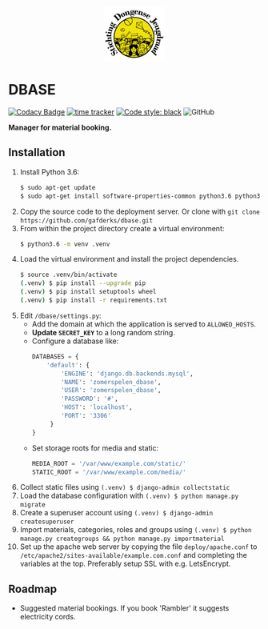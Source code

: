 <img src="https://github.com/gafderks/dbase/raw/master/booking/static/booking/logo_121x110.png" alt="drawing" width="121px" style="display: block; margin-left: auto; margin-right: auto"/>

DBASE
=====
[![Codacy Badge](https://api.codacy.com/project/badge/Grade/a1fbb314106646d8bcb8eb52563c7725)](https://www.codacy.com/manual/gafderks/dbase?utm_source=github.com&amp;utm_medium=referral&amp;utm_content=gafderks/dbase&amp;utm_campaign=Badge_Grade)
[![time tracker](https://wakatime.com/badge/github/gafderks/dbase.svg)](https://wakatime.com/badge/github/gafderks/dbase)
[![Code style: black](https://img.shields.io/badge/code%20style-black-000000.svg)](https://github.com/psf/black)
![GitHub](https://img.shields.io/github/license/gafderks/dbase)

__Manager for material booking.__



Installation
-------------
1. Install Python 3.6:
   ```bash
   $ sudo apt-get update
   $ sudo apt-get install software-properties-common python3.6 python3.6-venv python3.6-dev python3-pip apache2 libapache2-mod-wsgi-py3 libmysqlclient-dev
   ```
2. Copy the source code to the deployment server. Or clone with `git clone https://github.com/gafderks/dbase.git`
3. From within the project directory create a virtual environment:
   ```bash
   $ python3.6 -m venv .venv
   ```
4. Load the virtual environment and install the project dependencies.
   ```bash
   $ source .venv/bin/activate
   (.venv) $ pip install --upgrade pip
   (.venv) $ pip install setuptools wheel
   (.venv) $ pip install -r requirements.txt 
   ```
5. Edit `/dbase/settings.py`:
    - Add the domain at which the application is served to `ALLOWED_HOSTS`.
    - **Update `SECRET_KEY`** to a long random string.
    - Configure a database like:
      ```python 
      DATABASES = {
          'default': {
              'ENGINE': 'django.db.backends.mysql',
              'NAME': 'zomerspelen_dbase',
              'USER': 'zomerspelen_dbase',
              'PASSWORD': '#',
              'HOST': 'localhost',
              'PORT': '3306'
           }
      } 
      ```
    - Set storage roots for media and static:
      ```python 
      MEDIA_ROOT = '/var/www/example.com/static/'
      STATIC_ROOT = '/var/www/example.com/media/'       
      ```
6. Collect static files using `(.venv) $ django-admin collectstatic`
7. Load the database configuration with `(.venv) $ python manage.py migrate`
8. Create a superuser account using `(.venv) $ django-admin createsuperuser`
9. Import materials, categories, roles and groups using 
   `(.venv) $ python manage.py creategroups && python manage.py importmaterial`
10. Set up the apache web server by copying the file `deploy/apache.conf` to 
   `/etc/apache2/sites-available/example.com.conf` and completing the variables at the top. Preferably setup SSL with 
   e.g. LetsEncrypt.

Roadmap
-------
- Suggested material bookings. If you book 'Rambler' it suggests electricity cords.
